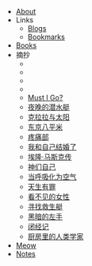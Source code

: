 <!-- docs/_sidebar.md -->

* [About](/)
* Links
    * [Blogs](links/blogs)
    * [Bookmarks](links/bookmarks)
* [Books](booklist)
* 摘抄
    * []()
    * []()
    * []()
    * []()
    * [Must I Go?](books/must-i-go.md)
    * [夜晚的潜水艇](books/night-submarine.md)
    * [克拉拉与太阳](books/klara-and-the-sun.md)
    * [东京八平米](books/tokyo8sqm.md)
    * [疼痛部](books/ttb.md)
    * [我和自己结婚了](books/i-married-me.md)
    * [埃隆·马斯克传](books/elon-musk.md)
    * [神们自己](books/god-themselves.md)
    * [当呼吸化为空气](books/when-breath-becomes-air.md)
    * [天生有罪](books/born-a-crime.md)
    * [看不见的女性](books/invisible-women.md)
    * [寻找救生艇](books/find-lifeboat.md)
    * [黑暗的左手](books/the-left-hand-of-darkness.md)
    * [闭经记](books/bjj.md)
    * [厨房里的人类学家](books/cfldrlxj.md)
* [Meow](meow)
* [Notes](takecare.md)